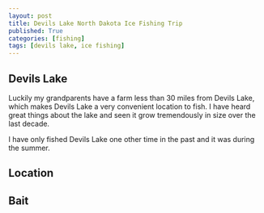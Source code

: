 ```yaml
---
layout: post
title: Devils Lake North Dakota Ice Fishing Trip
published: True
categories: [fishing]
tags: [devils lake, ice fishing]
---
```


## Devils Lake

Luckily my grandparents have a farm less than 30 miles from Devils Lake, which makes Devils Lake a very convenient location to fish. I have heard great things about the lake and seen it grow tremendously in size over the last decade.

I have only fished Devils Lake one other time in the past and it was during the summer.

## Location



## Bait



